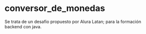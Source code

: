 # conversor_de_monedas
Se trata de un desafio propuesto por Alura Latan; para la formación backend con java.
